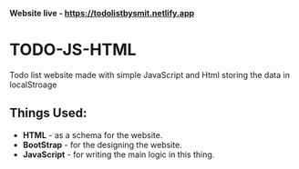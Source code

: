 **Website live - https://todolistbysmit.netlify.app**

# TODO-JS-HTML
Todo list website  made with simple JavaScript and Html storing the data in localStroage 

## Things Used:
- **HTML** - as a schema for the website.
- **BootStrap** - for the designing the website.
- **JavaScript** - for writing the main logic in this thing.

